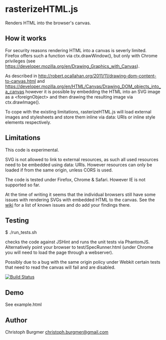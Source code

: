 rasterizeHTML.js
================

Renders HTML into the browser's canvas.

How it works
------------

For security reasons rendering HTML into a canvas is severly limited. Firefox offers such a function via ctx.drawWindow(), but only with Chrome privileges (see https://developer.mozilla.org/en/Drawing_Graphics_with_Canvas).

As described in http://robert.ocallahan.org/2011/11/drawing-dom-content-to-canvas.html and https://developer.mozilla.org/en/HTML/Canvas/Drawing_DOM_objects_into_a_canvas however it is possible by embedding the HTML into an SVG image as a &lt;foreignObject&gt; and then drawing the resulting image via ctx.drawImage().

To cope with the existing limitations, rasterizeHTML.js will load external images and stylesheets and store them inline via data: URIs or inline style elements respectively.

Limitations
-----------

This code is experimental.

SVG is not allowed to link to external resources, as such all used resources need to be embedded using data: URIs. However resources can only be loaded if from the same origin, unless CORS is used.

The code is tested under Firefox, Chrome & Safari. However IE is not supported so far.

At the time of writing it seems that the individual browsers still have some issues with rendering SVGs with embedded HTML to the canvas. See the [wiki](https://github.com/cburgmer/rasterizeHTML.js/wiki/Browser-issues) for a list of known issues and do add your findings there.

Testing
-------

$ ./run_tests.sh

checks the code against JSHint and runs the unit tests via PhantomJS. Alternatively point your browser to test/SpecRunner.html (under Chrome you will need to load the page through a webserver).

Possibly due to a bug with the same origin policy under Webkit certain tests that need to read the canvas will fail and are disabled.

[![Build Status](https://secure.travis-ci.org/cburgmer/rasterizeHTML.js.png?branch=master)](http://travis-ci.org/cburgmer/rasterizeHTML.js)

Demo
----

See example.html

Author
------
Christoph Burgmer christoph.burgmer@gmail.com
